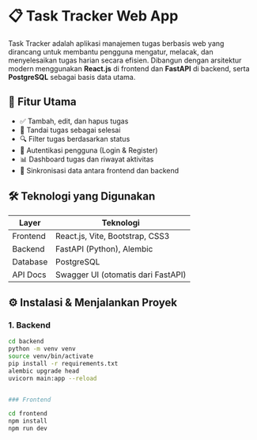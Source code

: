 # 📋 Task Tracker Web App

Task Tracker adalah aplikasi manajemen tugas berbasis web yang dirancang untuk membantu pengguna mengatur, melacak, dan menyelesaikan tugas harian secara efisien. Dibangun dengan arsitektur modern menggunakan **React.js** di frontend dan **FastAPI** di backend, serta **PostgreSQL** sebagai basis data utama.

## 🚀 Fitur Utama

- ✅ Tambah, edit, dan hapus tugas
- 📌 Tandai tugas sebagai selesai
- 🔍 Filter tugas berdasarkan status
- 🔐 Autentikasi pengguna (Login & Register)
- 📊 Dashboard tugas dan riwayat aktivitas
- 🔄 Sinkronisasi data antara frontend dan backend

## 🛠️ Teknologi yang Digunakan

| Layer      | Teknologi                          |
|------------|------------------------------------|
| Frontend   | React.js, Vite, Bootstrap, CSS3    |
| Backend    | FastAPI (Python), Alembic          |
| Database   | PostgreSQL                         |
| API Docs   | Swagger UI (otomatis dari FastAPI) |


## ⚙️ Instalasi & Menjalankan Proyek

### 1. Backend

```bash
cd backend
python -m venv venv
source venv/bin/activate
pip install -r requirements.txt
alembic upgrade head
uvicorn main:app --reload


### Frontend

cd frontend
npm install
npm run dev

 